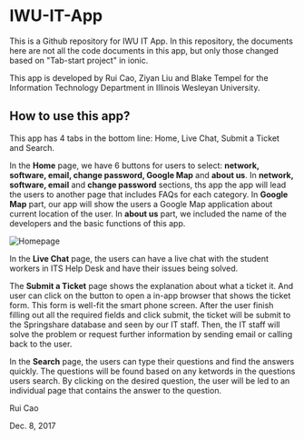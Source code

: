# IWU-IT-App

This is a Github repository for IWU IT App. In this repository, the documents here are not all the code documents in this app, but only those changed based on "Tab-start project" in ionic.

This app is developed by Rui Cao, Ziyan Liu and Blake Tempel for the Information Technology Department in Illinois Wesleyan University. 

## How to use this app? 

This app has 4 tabs in the bottom line: Home, Live Chat, Submit a Ticket and Search. 

In the **Home** page, we have 6 buttons for users to select: **network, software, email, change password, Google Map** and **about us**. In **network, software, email** and **change password** sections, ths app the app will lead the users to another page that includes FAQs for each category. In **Google Map** part, our app will show the users a Google Map application about current location of the user. In **about us** part, we included the name of the developers and the basic functions of this app. 

![Homepage](/screenshot/homepage.jpg?raw=true "Optional Title")

In the **Live Chat** page, the users can have a live chat with the student workers in ITS Help Desk and have their issues being solved. 

The **Submit a Ticket** page shows the explanation about what a ticket it. And user can click on the button to open a in-app browser that shows the ticket form. This form is well-fit the smart phone screen. After the user finish filling out all the required fields and click submit, the ticket will be submit to the Springshare database and seen by our IT staff. Then, the IT staff will solve the problem or request further information by sending email or calling back to the user. 

In the **Search** page, the users can type their questions and find the answers quickly. The questions will be found based on any ketwords in the questions users search. By clicking on the desired question, the user will be led to an individual page that contains the answer to the question. 


Rui Cao

Dec. 8, 2017

